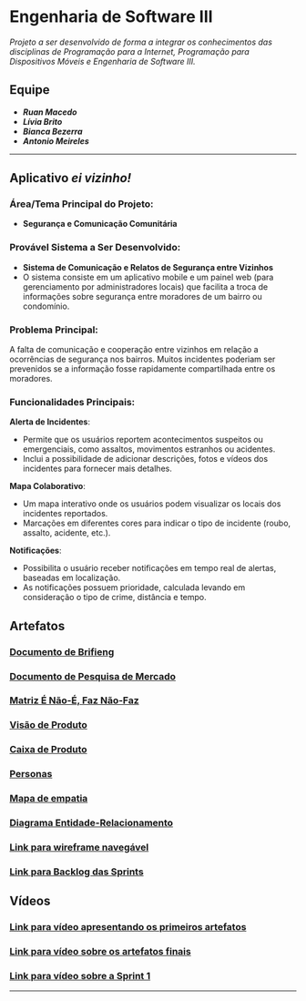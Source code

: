 # Engenharia de Software III
*Projeto a ser desenvolvido de forma a integrar os conhecimentos das disciplinas de Programação para a Internet, Programação para Dispositivos Móveis e Engenharia de Software III.*

## Equipe
- _**Ruan Macedo**_
- _**Lívia Brito**_
- _**Bianca Bezerra**_
- _**Antonio Meireles**_

---

## Aplicativo _ei vizinho!_
### Área/Tema Principal do Projeto:
- **Segurança e Comunicação Comunitária**

### Provável Sistema a Ser Desenvolvido:
- **Sistema de Comunicação e Relatos de Segurança entre Vizinhos**
- O sistema consiste em um aplicativo mobile e um painel web (para gerenciamento por administradores locais) que facilita a troca de informações sobre segurança entre moradores de um bairro ou condomínio.

### Problema Principal:
A falta de comunicação e cooperação entre vizinhos em relação a ocorrências de segurança nos bairros. Muitos incidentes poderiam ser prevenidos se a informação fosse rapidamente compartilhada entre os moradores.

### Funcionalidades Principais:
**Alerta de Incidentes**:
   - Permite que os usuários reportem acontecimentos suspeitos ou emergenciais, como assaltos, movimentos estranhos ou acidentes.
   - Inclui a possibilidade de adicionar descrições, fotos e vídeos dos incidentes para fornecer mais detalhes.

 **Mapa Colaborativo**:
   - Um mapa interativo onde os usuários podem visualizar os locais dos incidentes reportados.
   - Marcações em diferentes cores para indicar o tipo de incidente (roubo, assalto, acidente, etc.).

**Notificações**:
   - Possibilita o usuário receber notificações em tempo real de alertas, baseadas em localização.
   - As notificações possuem prioridade, calculada levando em consideração o tipo de crime, distância e tempo.


## Artefatos
### [Documento de Brifieng](https://docs.google.com/document/d/1IpTX0NJsJn_rFgGqwtmgFq4kKc9_VCQZ/edit?usp=sharing&ouid=114902268998971999543&rtpof=true&sd=truel "Link para o documento") 
### [Documento de Pesquisa de Mercado](artefatos/pesquisa-de-mercado.pdf "Link para o documento")
### [Matriz É Não-É, Faz Não-Faz](artefatos/matriz-é-nãoé-faz-nãofaz.png)
### [Visão de Produto](artefatos/visao-de-produto.png)
### [Caixa de Produto](https://docs.google.com/document/d/1feUJ9WXCTWlrpEofa-16fKaEeT86kbKaHp2TPFLokgo/edit?usp=sharing "Link para Caixa de Produto")
### [Personas](artefatos/personas.pdf "Link para Personas ")
### [Mapa de empatia](https://miro.com/app/board/uXjVLKMpK40=/?share_link_id=91533948269 "Link para Mapa de Empatia")
### [Diagrama Entidade-Relacionamento](artefatos/diagrama-er.png "Link para o diagrama ER")
### [Link para wireframe navegável](https://www.figma.com/proto/Ou6lPFCudzR1Lq3zlyD88U/ei-vizinho---remasterized?node-id=0-1&t=EVuIHSJ0kD1AAUFR-1)
### [Link para Backlog das Sprints](https://docs.google.com/spreadsheets/d/1CPqTHTyXS29ylh6t078vFC_M6YCbl7DVfhvFYErHNAQ/edit?usp=sharing)

## Vídeos
### [Link para vídeo apresentando os primeiros artefatos](https://drive.google.com/file/d/1Iuee-o1rMaSXlIOXZwGFIDvzVVEgFXeF/view?usp=sharing)
### [Link para vídeo sobre os artefatos finais](https://youtu.be/xVdnNlfyr9Y)
### [Link para vídeo sobre a Sprint 1](https://youtu.be/X5kwX3jly_o?si=VBhsHL3JLLkSnwIy)
---



